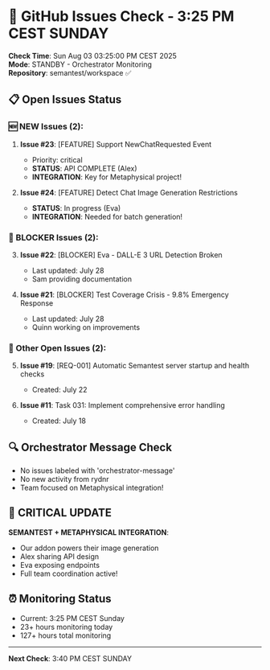 # 🐙 GitHub Issues Check - 3:25 PM CEST SUNDAY

**Check Time**: Sun Aug 03 03:25:00 PM CEST 2025  
**Mode**: STANDBY - Orchestrator Monitoring  
**Repository**: semantest/workspace ✅

## 📋 Open Issues Status

### 🆕 NEW Issues (2):
1. **Issue #23**: [FEATURE] Support NewChatRequested Event
   - Priority: critical
   - **STATUS**: API COMPLETE (Alex)
   - **INTEGRATION**: Key for Metaphysical project!
   
2. **Issue #24**: [FEATURE] Detect Chat Image Generation Restrictions
   - **STATUS**: In progress (Eva)
   - **INTEGRATION**: Needed for batch generation!

### 🚨 BLOCKER Issues (2):
3. **Issue #22**: [BLOCKER] Eva - DALL-E 3 URL Detection Broken
   - Last updated: July 28
   - Sam providing documentation
   
4. **Issue #21**: [BLOCKER] Test Coverage Crisis - 9.8% Emergency Response  
   - Last updated: July 28
   - Quinn working on improvements

### 📌 Other Open Issues (2):
5. **Issue #19**: [REQ-001] Automatic Semantest server startup and health checks
   - Created: July 22
   
6. **Issue #11**: Task 031: Implement comprehensive error handling
   - Created: July 18

## 🔍 Orchestrator Message Check
- No issues labeled with 'orchestrator-message'
- No new activity from rydnr
- Team focused on Metaphysical integration!

## 🎯 CRITICAL UPDATE
**SEMANTEST + METAPHYSICAL INTEGRATION**:
- Our addon powers their image generation
- Alex sharing API design
- Eva exposing endpoints
- Full team coordination active!

## ⏰ Monitoring Status
- Current: 3:25 PM CEST Sunday
- 23+ hours monitoring today
- 127+ hours total monitoring

---

**Next Check**: 3:40 PM CEST SUNDAY